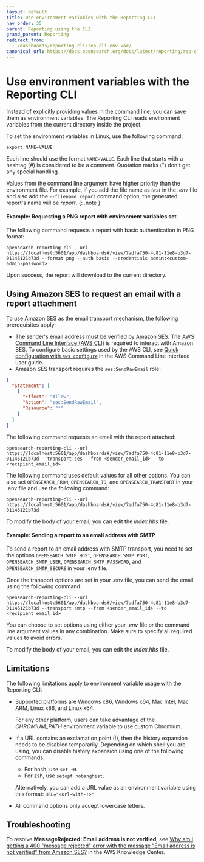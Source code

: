 ```yaml
---
layout: default
title: Use environment variables with the Reporting CLI
nav_order: 35
parent: Reporting using the CLI
grand_parent: Reporting
redirect_from:
  - /dashboards/reporting-cli/rep-cli-env-var/
canonical_url: https://docs.opensearch.org/docs/latest/reporting/rep-cli-env-var/
---
```


# Use environment variables with the Reporting CLI

Instead of explicitly providing values in the command line, you can save them as environment variables. The Reporting CLI reads environment variables from the current directory inside the project.

To set the environment variables in Linux, use the following command:

```
export NAME=VALUE
```

Each line should use the format `NAME=VALUE`.
Each line that starts with a hashtag (#) is considered to be a comment.
Quotation marks (") don't get any special handling.

Values from the command line argument have higher priority than the environment file. For example, if you add the file name as *test* in the *.env* file and also add the `--filename report` command option, the generated report's name will be *report*.
{: .note }

#### Example: Requesting a PNG report with environment variables set

The following command requests a report with basic authentication in PNG format:

```
opensearch-reporting-cli --url https://localhost:5601/app/dashboards#/view/7adfa750-4c81-11e8-b3d7-01146121b73d --format png --auth basic --credentials admin:<custom-admin-password>
```

Upon success, the report will download to the current directory.

## Using Amazon SES to request an email with a report attachment

To use Amazon SES as the email transport mechanism, the following prerequisites apply:

- The sender's email address must be verified by [Amazon SES](https://aws.amazon.com/ses/). The [AWS Command Line Interface (AWS CLI)](https://docs.aws.amazon.com/cli/latest/userguide/cli-chap-welcome.html) is required to interact with Amazon SES. To configure basic settings used by the AWS CLI, see [Quick configuration with `aws configure`](https://docs.aws.amazon.com/cli/latest/userguide/cli-configure-quickstart.html#cli-configure-quickstart-config) in the AWS Command Line Interface user guide.
- Amazon SES transport requires the `ses:SendRawEmail` role:

```json
{
  "Statement": [
    {
      "Effect": "Allow",
      "Action": "ses:SendRawEmail",
      "Resource": "*"
    }
  ]
}
```

The following command requests an email with the report attached:

```
opensearch-reporting-cli --url https://localhost:5601/app/dashboards#/view/7adfa750-4c81-11e8-b3d7-01146121b73d --transport ses --from <sender_email_id> --to <recipient_email_id>
```

The following command uses default values for all other options. You can also set `OPENSEARCH_FROM`, `OPENSEARCH_TO`, and `OPENSEARCH_TRANSPORT` in your .env file and use the following command:

```
opensearch-reporting-cli --url https://localhost:5601/app/dashboards#/view/7adfa750-4c81-11e8-b3d7-01146121b73d
```

To modify the body of your email, you can edit the *index.hbs* file.

#### Example: Sending a report to an email address with SMTP

To send a report to an email address with SMTP transport, you need to set the options `OPENSEARCH_SMTP_HOST`, `OPENSEARCH_SMTP_PORT`, `OPENSEARCH_SMTP_USER`, `OPENSEARCH_SMTP_PASSWORD`, and `OPENSEARCH_SMTP_SECURE` in your .env file.

Once the transport options are set in your .env file, you can send the email using the following command:

```
opensearch-reporting-cli --url https://localhost:5601/app/dashboards#/view/7adfa750-4c81-11e8-b3d7-01146121b73d --transport smtp --from <sender_email_id> --to <recipient_email_id>
```

You can choose to set options using either your *.env* file or the command line argument values in any combination. Make sure to specify all required values to avoid errors.

To modify the body of your email, you can edit the *index.hbs* file.

## Limitations

The following limitations apply to environment variable usage with the Reporting CLI:

- Supported platforms are Windows x86, Windows x64, Mac Intel, Mac ARM, Linux x86, and Linux x64.
  
  For any other platform, users can take advantage of the *CHROMIUM_PATH* environment variable to use custom Chromium.

- If a URL contains an exclamation point (!), then the history expansion needs to be disabled temporarily. Depending on which shell you are using, you can disable history expansion using one of the following commands:

  * For bash, use `set +H`. 
  * For zsh, use `setopt nobanghist`.

  Alternatively, you can add a URL value as an environment variable using this format: `URL="<url-with-!>"`.

- All command options only accept lowercase letters.

## Troubleshooting

To resolve **MessageRejected: Email address is not verified**, see [Why am I getting a 400 "message rejected" error with the message "Email address is not verified" from Amazon SES?](https://repost.aws/knowledge-center/ses-554-400-message-rejected-error) in the AWS Knowledge Center.